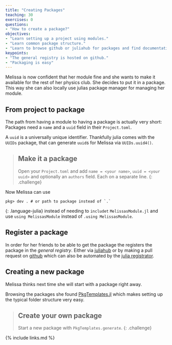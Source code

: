 ```yaml
---
title: "Creating Packages"
teaching: 30
exercises: 0
questions:
- "How to create a package?"
objectives:
- "Learn setting up a project using modules."
- "Learn common package structure."
- "Learn to browse github or juliahub for packages and find documentation."
keypoints:
- "The general registry is hosted on github."
- "Packaging is easy"
---
```


Melissa is now confident that her module fine and she wants to make it available for the rest of her physics club.
She decides to put it in a package.
This way she can also locally use julias package manager for managing her module.

## From project to package

The path from having a module to having a package is actually very short: Packages need a `name` and a `uuid` field in their `Project.toml`.

A `uuid` is a universally unique identifier.
Thankfully julia comes with the `UUIDs` package, that can generate `uuid`s for Melissa via `UUIDs.uuid4()`.

> ## Make it a package
> Open your `Project.toml` and add `name = <your name>`, `uuid = <your uuid>` and optionally an `authors` field.
> Each on a separate line.
{: .challenge}

Now Melissa can use
~~~
pkg> dev . # or path to package instead of `.`
~~~
{: .language-julia}
instead of needing to `includet` `MelissasModule.jl` and use `using MelissasModule` instead of `.using MelissasModule`.

## Register a package

In order for her friends to be able to get the package the registers the package in the _general registry_.
Either via [juliahub](https://juliahub.com/ui/Registrator) or by making a pull request on [github](https://github.com/JuliaRegistries/General/pulls) which can also be automated by the [julia registrator](https://github.com/JuliaRegistries/Registrator.jl).

## Creating a new package

Melissa thinks next time she will start with a package right away.

Browsing the packages she found [PkgTemplates.jl](https://invenia.github.io/PkgTemplates.jl/stable/) which makes setting up the typical folder structure very easy.

> ## Create your own package
> Start a new package with `PkgTemplates.generate`.
{: .challenge}

{% include links.md %}

